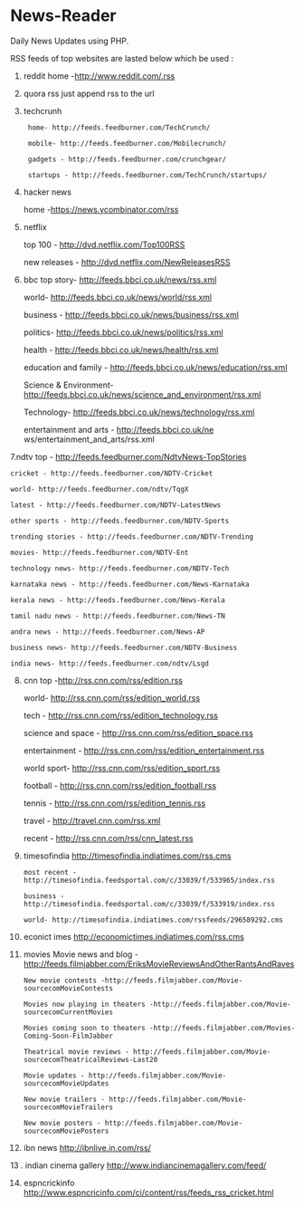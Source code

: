 # News-Reader
Daily News Updates using PHP.

RSS feeds of top websites are lasted below which be used : 

1. reddit
	home -http://www.reddit.com/.rss

2. quora rss just append rss to the url

3. techcrunh

		home- http://feeds.feedburner.com/TechCrunch/

		mobile- http://feeds.feedburner.com/Mobilecrunch/
	
		gadgets - http://feeds.feedburner.com/crunchgear/
	
		startups - http://feeds.feedburner.com/TechCrunch/startups/
	

4. hacker news

	home -https://news.ycombinator.com/rss
5. netflix

	top 100 - http://dvd.netflix.com/Top100RSS
	
	new releases - http://dvd.netflix.com/NewReleasesRSS

6. bbc
 	top story- http://feeds.bbci.co.uk/news/rss.xml

 	world- http://feeds.bbci.co.uk/news/world/rss.xml
 	
 	business - http://feeds.bbci.co.uk/news/business/rss.xml
 	
 	politics- http://feeds.bbci.co.uk/news/politics/rss.xml
 	
 	health - http://feeds.bbci.co.uk/news/health/rss.xml
 	
 	education and family - http://feeds.bbci.co.uk/news/education/rss.xml
 	
 	Science & Environment- http://feeds.bbci.co.uk/news/science_and_environment/rss.xml
 	
 	Technology- http://feeds.bbci.co.uk/news/technology/rss.xml
 	
 	entertainment and arts - http://feeds.bbci.co.uk/ne ws/entertainment_and_arts/rss.xml
 	

 7.ndtv
 	top - http://feeds.feedburner.com/NdtvNews-TopStories
 	
 	cricket - http://feeds.feedburner.com/NDTV-Cricket
 	
 	world- http://feeds.feedburner.com/ndtv/TqgX
 	
 	latest - http://feeds.feedburner.com/NDTV-LatestNews
 	
 	other sports - http://feeds.feedburner.com/NDTV-Sports
 	
 	trending stories - http://feeds.feedburner.com/NDTV-Trending
 	
 	movies- http://feeds.feedburner.com/NDTV-Ent
 	
 	technology news- http://feeds.feedburner.com/NDTV-Tech
 	
 	karnataka news - http://feeds.feedburner.com/News-Karnataka
 	
 	kerala news - http://feeds.feedburner.com/News-Kerala
 	
 	tamil nadu news - http://feeds.feedburner.com/News-TN
 	
 	andra news - http://feeds.feedburner.com/News-AP
 	
 	business news- http://feeds.feedburner.com/NDTV-Business
 	
 	india news- http://feeds.feedburner.com/ndtv/Lsgd


 8. cnn
 	top -http://rss.cnn.com/rss/edition.rss

 	world- http://rss.cnn.com/rss/edition_world.rss
 	
 	tech - http://rss.cnn.com/rss/edition_technology.rss
 	
 	science and space - http://rss.cnn.com/rss/edition_space.rss
 	
 	entertainment - http://rss.cnn.com/rss/edition_entertainment.rss
 	
 	world sport- http://rss.cnn.com/rss/edition_sport.rss
 	
 	football - http://rss.cnn.com/rss/edition_football.rss
 	
 	tennis - http://rss.cnn.com/rss/edition_tennis.rss
 	
 	travel - http://travel.cnn.com/rss.xml
 	
 	recent - http://rss.cnn.com/rss/cnn_latest.rss

 9. timesofindia 
	 	http://timesofindia.indiatimes.com/rss.cms

	 	most recent - http://timesofindia.feedsportal.com/c/33039/f/533965/index.rss
	 	
	 	business - http://timesofindia.feedsportal.com/c/33039/f/533919/index.rss
	 	
	 	world- http://timesofindia.indiatimes.com/rssfeeds/296589292.cms
 	
 10. econict imes 
	http://economictimes.indiatimes.com/rss.cms

11. movies
		Movie news and blog -http://feeds.filmjabber.com/EriksMovieReviewsAndOtherRantsAndRaves
		
		New movie contests -http://feeds.filmjabber.com/Movie-sourcecomMovieContests
		
		Movies now playing in theaters -http://feeds.filmjabber.com/Movie-sourcecomCurrentMovies
		
		Movies coming soon to theaters -http://feeds.filmjabber.com/Movies-Coming-Soon-FilmJabber
		
		Theatrical movie reviews - http://feeds.filmjabber.com/Movie-sourcecomTheatricalReviews-Last20

		Movie updates - http://feeds.filmjabber.com/Movie-sourcecomMovieUpdates
		
		New movie trailers - http://feeds.filmjabber.com/Movie-sourcecomMovieTrailers
		
		New movie posters - http://feeds.filmjabber.com/Movie-sourcecomMoviePosters

12. ibn news
 		http://ibnlive.in.com/rss/

13 . indian cinema  gallery 
		http://www.indiancinemagallery.com/feed/

14. espncrickinfo
		http://www.espncricinfo.com/ci/content/rss/feeds_rss_cricket.html

